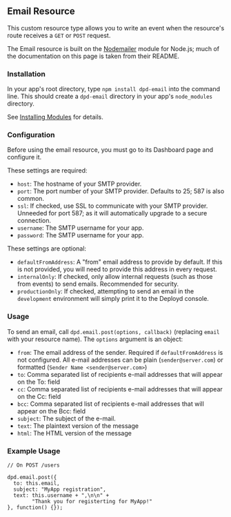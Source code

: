 <!--{
  title: 'Email',
  tags: ['resource type', 'module', 'email'],
  description: 'Send emails from clients or during events.'
}-->

## Email Resource

This custom resource type allows you to write an event when the resource's route receives a `GET` or `POST` request.

The Email resource is built on the [Nodemailer](https://github.com/andris9/Nodemailer) module for Node.js; much of the documentation on this page is taken from their README.

### Installation

In your app's root directory, type `npm install dpd-email` into the command line. This should create a `dpd-email` directory in your app's `node_modules` directory.

See [Installing Modules](../installing-modules.md) for details.

### Configuration

Before using the email resource, you must go to its Dashboard page and configure it.

These settings are required:
- `host`: The hostname of your SMTP provider.
- `port`: The port number of your SMTP provider. Defaults to 25; 587 is also common.
- `ssl`: If checked, use SSL to communicate with your SMTP provider. Unneeded for port 587; as it will automatically upgrade to a secure connection.
- `username`: The SMTP username for your app.
- `password`: The SMTP username for your app.

These settings are optional:
- `defaultFromAddress`: A "from" email address to provide by default. If this is not provided, you will need to provide this address in every request.
- `internalOnly`: If checked, only allow internal requests (such as those from events) to send emails. Recommended for security.
- `productionOnly`: If checked, attempting to send an email in the `development` environment will simply print it to the Deployd console. 

### Usage

To send an email, call `dpd.email.post(options, callback)` (replacing `email` with your resource name). The `options` argument is an object:

- `from`: The email address of the sender. Required if `defaultFromAddress` is not configured. All e-mail addresses can be plain (`sender@server.com`) or formatted (`Sender Name <sender@server.com>`)
- `to`: Comma separated list of recipients e-mail addresses that will appear on the To: field
- `cc`: Comma separated list of recipients e-mail addresses that will appear on the Cc: field
- `bcc`: Comma separated list of recipients e-mail addresses that will appear on the Bcc: field
- `subject`: The subject of the e-mail.
- `text`: The plaintext version of the message
- `html`: The HTML version of the message

### Example Usage

    // On POST /users

    dpd.email.post({
      to: this.email,
      subject: "MyApp registration",
      text: this.username + ",\n\n" +
            "Thank you for registerting for MyApp!"
    }, function() {});